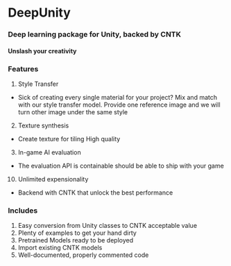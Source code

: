 # DeepUnity
### Deep learning package for Unity, backed by CNTK
#### Unslash your creativity 

### Features
1. Style Transfer
  - Sick of creating every single material for your project? 
     Mix and match with our style transfer model.
     Provide one reference image and we will turn other image under the same style
2. Texture synthesis
  - Create texture for tiling 
    High quality 
3. In-game AI evaluation
  - The evaluation API is containable should be able to ship with your game
10. Unlimited expensionality
  - Backend with CNTK that unlock the best performance

### Includes
1. Easy conversion from Unity classes to CNTK acceptable value
2. Plenty of examples to get your hand dirty
3. Pretrained Models ready to be deployed
4. Import existing CNTK models
5. Well-documented, properly commented code

###  